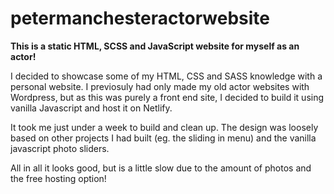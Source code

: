 # petermanchesteractorwebsite
**This is a static HTML, SCSS and JavaScript website for myself as an actor!**

I decided to showcase some of my HTML, CSS and SASS knowledge with a personal website. 
I previosuly had only made my old actor websites with Wordpress, but as this was purely a front end site, 
I decided to build it using vanilla Javascript and host it on Netlify.

It took me just under a week to build and clean up. 
The design was loosely based on other projects I had built (eg. the sliding in menu)
and the vanilla javascript photo sliders.

All in all it looks good, but is a little slow due to the amount of photos and the free hosting option!

